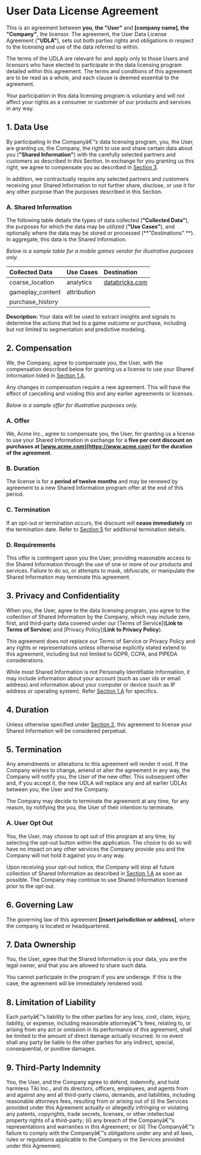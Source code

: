# User Data License Agreement

This is an agreement between **you, the "User"** and **[company name], the "Company"**, the licensor. The agreement, the User Data License Agreement (**"UDLA"**), sets out both parties rights and obligations in respect to the licensing and use of the data referred to within.

The terms of the UDLA are relevant for and apply only to those Users and licensors who have elected to participate in the data licensing program detailed within this agreement. The terms and conditions of this agreement are to be read as a whole, and each clause is deemed essential to the agreement.

Your participation in this data licensing program is voluntary and will not affect your rights as a consumer or customer of our products and services in any way.

## 1. Data Use

By participating in the Companyâ€™s data licensing program, you, the User, are granting us, the Company, the right to use and share certain data about you (**"Shared Information"**) with the carefully selected partners and customers as described in this Section. In exchange for you granting us this right, we agree to compensate you as described in [Section 3](doc:udla-template#2-compensation).

In addition, we contractually require any selected partners and customers receiving your Shared Information to not further share, disclose, or use it for any other purpose than the purposes described in this Section.

### A. Shared Information

The following table details the types of data collected (**"Collected Data"**), the purposes for which the data may be utilized (**"Use Cases"**), and optionally where the data may be stored or processed (**"Destinations" **). In aggregate, this data is the Shared Information.

_Below is a sample table for a mobile games vendor for illustrative purposes only._

| Collected Data   | Use Cases   | Destination    |
| :--------------- | :---------- | :------------- |
| coarse_location  | analytics   | [databricks.com](https://databricks.com) |
| gameplay_content | attribution |                |
| purchase_history |             |                |

**Description:**  Your data will be used to extract insights and signals to determine the actions that led to a game outcome or purchase, including but not limited to segmentation and predictive modeling.

## 2. Compensation

We, the Company, agree to compensate you, the User, with the compensation described below for granting us a license to use your Shared Information listed in [Section 1.A](doc:udla-template#a-shared-information).

Any changes in compensation require a new agreement. This will have the effect of cancelling and voiding this and any earlier agreements or licenses.

_Below is a sample offer for illustrative purposes only._

### A. Offer

We, Acme Inc., agree to compensate you, the User, for granting us a license to use your Shared Information in exchange for a **five per cent discount on purchases at [www.acme.com](https://www.acme.com) for the duration of the agreement**.

### B. Duration

The license is for a **period of twelve months** and may be renewed by agreement to a new Shared Information program offer at the end of this period.

### C. Termination

If an opt-out or termination occurs, the discount will **cease immediately** on the termination date. Refer to [Section 5](doc:udla-template#5-termination) for additional termination details.

### D. Requirements

This offer is contingent upon you the User, providing reasonable access to the Shared Information through the use of one or more of our products and services. Failure to do so, or attempts to mask, obfuscate, or manipulate the Shared Information may terminate this agreement.

## 3. Privacy and Confidentiality

When you, the User, agree to the data licensing program, you agree to the collection of Shared Information by the Company, which may include zero, first, and third-party data covered under our [Terms of Service]\(**Link to Terms of Service**) and [Privacy Policy]\(**Link to Privacy Policy**).

This agreement does not replace our Terms of Service or Privacy Policy and any rights or representations unless otherwise explicitly stated extend to this agreement, including but not limited to GDPR, CCPA, and PIPEDA considerations.

While most Shared Information is not Personally Identifiable Information, it may include information about your account (such as user ids or email address) and information about your computer or device (such as IP address or operating system). Refer [Section 1.A](doc:udla-template#a-shared-information) for specifics.

## 4. Duration

Unless otherwise specified under [Section 2](doc:udla-template#2-compensation), this agreement to license your Shared Information will be considered perpetual.

## 5. Termination

Any amendments or alterations to this agreement will render it void. If the Company wishes to change, amend or alter the agreement in any way, the Company will notify you, the User of the new offer. This subsequent offer and, if you accept it, the new UDLA will replace any and all earlier UDLAs between you, the User and the Company.

The Company may decide to terminate the agreement at any time, for any reason, by notifying the you, the User of their intention to terminate.

### A. User Opt Out

You, the User, may choose to opt out of this program at any time, by selecting the opt-out button within the application. The choice to do so will have no impact on any other services the Company provide you and the Company will not hold it against you in any way.

Upon receiving your opt-out notice, the Company will stop all future collection of Shared Information as described in [Section 1.A](doc:udla-template#a-shared-information) as soon as possible. The Company may continue to use Shared Information licensed prior to the opt-out.

## 6. Governing Law

The governing law of this agreement **[insert jurisdiction or address]**,  where the company is located or headquartered.

## 7. Data Ownership

You, the User, agree that the Shared Information is your data, you are the legal owner, and that you are allowed to share such data.

You cannot participate in the program if you are underage. If this is the case, the agreement will be immediately rendered void.

## 8. Limitation of Liability

Each partyâ€™s liability to the other parties for any loss, cost, claim, injury, liability, or expense, including reasonable attorneyâ€™s fees, relating to, or arising from any act or omission in its performance of this agreement, shall be limited to the amount of direct damage actually incurred. In no event shall any party be liable to the other parties for any indirect, special, consequential, or punitive damages.

## 9. Third-Party Indemnity

You, the User, and the Company agree to defend, indemnify, and hold harmless Tiki Inc., and its directors, officers, employees, and agents from and against any and all third-party claims, demands, and liabilities, including reasonable attorneys fees, resulting from or arising out of (i) the Services provided under this Agreement actually or allegedly infringing or violating any patents, copyrights, trade secrets, licenses, or other intellectual property rights of a third-party; (ii) any breach of the Companyâ€™s representations and warranties in this Agreement; or (iii) The Companyâ€™s failure to comply with the Companyâ€™s obligations under any and all laws, rules or regulations applicable to the Company or the Services provided under this Agreement.